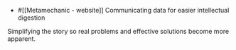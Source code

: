 - #[[Metamechanic - website]]
Communicating data for easier intellectual digestion

Simplifying the story so real problems and effective solutions become more apparent.
